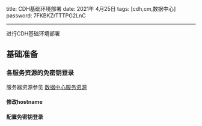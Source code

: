 title:  CDH基础环境部署
date:  2021年 4月25日
tags: [cdh,cm,数据中心]
password: 7FKBKZrTTTPG2LnC

---
进行CDH基础环境部署

 <!--more-->

 ## 基础准备

### 各服务资源的免密钥登录

服务器资源参见 [数据中心服务资源](./数据中心服务资源.md)


#### 修改hostname



#### 配置免密钥登录
